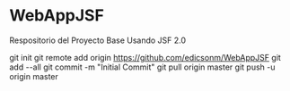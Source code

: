# WebAppJSF
Respositorio del Proyecto Base Usando JSF 2.0

git init 
git remote add origin https://github.com/edicsonm/WebAppJSF 
git add --all git commit -m "Initial Commit" 
git pull origin master 
git push -u origin master
